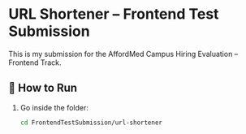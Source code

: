 # URL Shortener – Frontend Test Submission

This is my submission for the AffordMed Campus Hiring Evaluation – Frontend Track.

## 🚀 How to Run

1. Go inside the folder:
   ```bash
   cd FrontendTestSubmission/url-shortener
